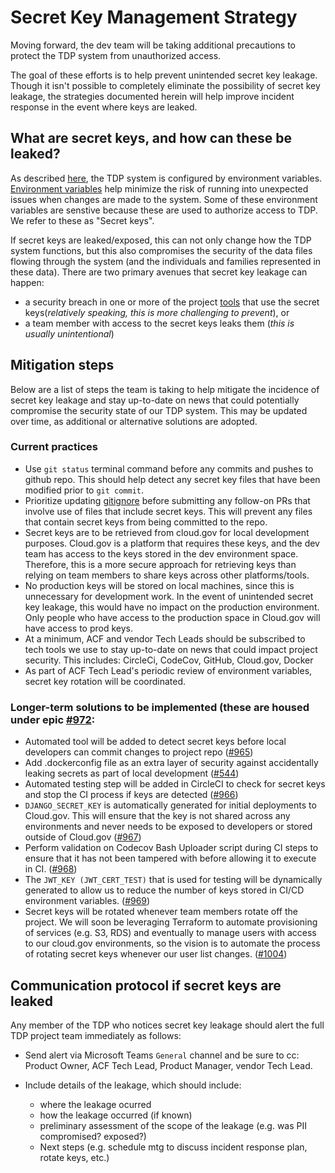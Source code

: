 # Secret Key Management Strategy

Moving forward, the dev team will be taking additional precautions to protect the TDP system from unauthorized access. 

The goal of these efforts is to help prevent unintended secret key leakage. Though it isn't possible to completely eliminate the possibility of secret key leakage, the strategies documented herein will help improve incident response in the event where keys are leaked. 

## What are secret keys, and how can these be leaked?

As described [here](https://github.com/raft-tech/TANF-app/blob/raft-tdp-main/docs/Architecture%20Decision%20Record/004-configuration-by-environment-variable.md), the TDP system is configured by environment variables. [Environment variables](https://medium.com/chingu/an-introduction-to-environment-variables-and-how-to-use-them-f602f66d15fa) help minimize the risk of running into unexpected issues when changes are made to the system. Some of these environment variables are senstive because these are used to authorize access to TDP. We refer to these as "Secret keys". 

If secret keys are leaked/exposed, this can not only change how the TDP system functions, but this also compromises the security of the data files flowing through the system (and the individuals and families represented in these data). There are two primary avenues that secret key leakage can happen: 
- a security breach in one or more of the project [tools](https://about.codecov.io/security-update/) that use the secret keys(*relatively speaking, this is more challenging to prevent*), or 
- a team member with access to the secret keys leaks them (*this is usually unintentional*)

## Mitigation steps
Below are a list of steps the team is taking to help mitigate the incidence of secret key leakage and stay up-to-date on news that could potentially compromise the security state of our TDP system. This may be updated over time, as additional or alternative solutions are adopted. 

### Current practices
- Use `git status` terminal command before any commits and pushes to github repo. This should help detect any secret key files that have been modified prior to `git commit`. 
- Prioritize updating [gitignore](https://git-scm.com/docs/gitignore) before submitting any follow-on PRs that involve use of files that include secret keys. This will prevent any files that contain secret keys from being committed to the repo. 
- Secret keys are to be retrieved from cloud.gov for local development purposes. Cloud.gov is a platform that requires these keys, and the dev team has access to the keys stored in the dev environment space. Therefore, this is a more secure approach for retrieving keys than relying on team members to share keys across other platforms/tools.  
- No production keys will be stored on local machines, since this is unnecessary for development work.  In the event of unintended secret key leakage, this would have no impact on the production environment. Only people who have access to the production space in Cloud.gov will have access to prod keys.
- At a minimum, ACF and vendor Tech Leads should be subscribed to tech tools we use to stay up-to-date on news that could impact project security. This includes: CircleCi, CodeCov, GitHub, Cloud.gov, Docker
- As part of ACF Tech Lead's periodic review of environment variables, secret key rotation will be coordinated.

### Longer-term solutions to be implemented (these are housed under epic [#972](https://github.com/raft-tech/TANF-app/issues/972):
- Automated tool will be added to detect secret keys before local developers can commit changes to project repo ([#965](https://github.com/raft-tech/TANF-app/issues/965)) 
- Add .dockerconfig file as an extra layer of security against accidentally leaking secrets as part of local development ([#544](https://github.com/raft-tech/TANF-app/issues/544))
- Automated testing step will be added in CircleCI to check for secret keys and stop the CI process if keys are detected ([#966](https://github.com/raft-tech/TANF-app/issues/966))
- `DJANGO_SECRET_KEY` is automatically generated for initial deployments to Cloud.gov. This will ensure that the key is not shared across any environments and never needs to be exposed to developers or stored outside of Cloud.gov ([#967](https://github.com/raft-tech/TANF-app/issues/967))
- Perform validation on Codecov Bash Uploader script during CI steps to ensure that it has not been tampered with before allowing it to execute in CI. ([#968](https://github.com/raft-tech/TANF-app/issues/968))
- The `JWT_KEY (JWT_CERT_TEST)`  that is used for testing will be dynamically generated to allow us to reduce the number of keys stored in CI/CD environment variables. ([#969](https://github.com/raft-tech/TANF-app/issues/969))
- Secret keys will be rotated whenever team members rotate off the project. We will soon be leveraging Terraform to automate provisioning of services (e.g. S3, RDS) and eventually to manage users with access to our cloud.gov environments, so the vision is to automate the process of rotating secret keys whenever our user list changes.  ([#1004](https://github.com/raft-tech/TANF-app/issues/1004))
## Communication protocol if secret keys are leaked
Any member of the TDP who notices secret key leakage should alert the full TDP project team immediately as follows:

- Send alert via Microsoft Teams `General` channel and be sure to cc: Product Owner, ACF Tech Lead, Product Manager, vendor Tech Lead. 

- Include details of the leakage, which should include:
    - where the leakage ocurred
    - how the leakage occurred (if known)
    - preliminary assessment of the scope of the leakage (e.g. was PII compromised? exposed?)
    - Next steps (e.g. schedule mtg to discuss incident response plan, rotate keys, etc.)
